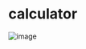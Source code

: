 # calculator

![image](https://github.com/trgpnt/flutter_basic_calculator/assets/130839027/6e15cf76-6e90-49bf-b9aa-1286b474d23c)

